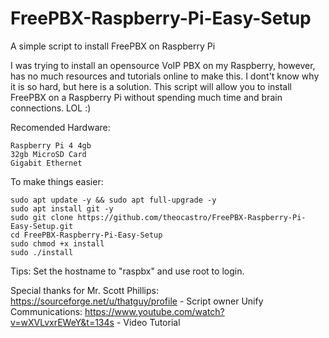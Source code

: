 # FreePBX-Raspberry-Pi-Easy-Setup
A simple script to install FreePBX on Raspberry Pi

 I was trying to install an opensource VoIP PBX on my Raspberry, however, has no much resources and tutorials online to make this. I dont't know why it is so hard, but here is a solution. This script will allow you to install FreePBX on a Raspberry Pi without spending much time and brain connections. LOL :)

 Recomended Hardware:
```
Raspberry Pi 4 4gb
32gb MicroSD Card
Gigabit Ethernet
```

To make things easier:

```
sudo apt update -y && sudo apt full-upgrade -y
sudo apt install git -y
sudo git clone https://github.com/theocastro/FreePBX-Raspberry-Pi-Easy-Setup.git
cd FreePBX-Raspberry-Pi-Easy-Setup
sudo chmod +x install
sudo ./install
```

Tips:
Set the hostname to "raspbx" and use root to login.



Special thanks for
  Mr. Scott Phillips: https://sourceforge.net/u/thatguy/profile - Script owner
  Unify Communications: https://www.youtube.com/watch?v=wXVLvxrEWeY&t=134s - Video Tutorial
